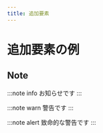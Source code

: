 ```yaml
---
title: 追加要素
---
```

# 追加要素の例
## Note
:::note info
    お知らせです
:::

:::note warn
    警告です
:::

:::note alert
    致命的な警告です
:::